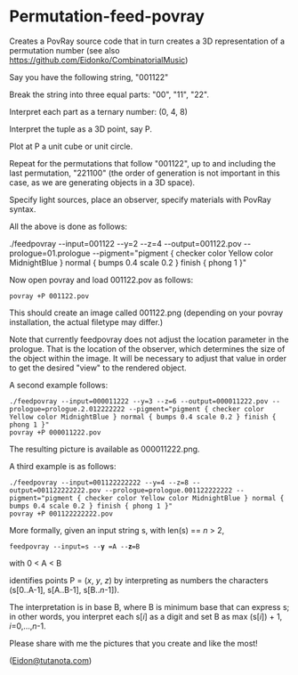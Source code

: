 # Permutation-feed-povray
Creates a PovRay source code that in turn creates a 3D representation of a permutation number (see also https://github.com/Eidonko/CombinatorialMusic) 

Say you have the following string, "001122"

Break the string into three equal parts: "00", "11", "22".

Interpret each part as a ternary number: (0, 4, 8)

Interpret the tuple as a 3D point, say P.

Plot at P a unit cube or unit circle.

Repeat for the permutations that follow "001122", up to and including the last permutation, "221100"
(the order of generation is not important in this case, as we are generating objects in a 3D space).

Specify light sources, place an observer, specify materials with PovRay syntax.


All the above is done as follows:

./feedpovray --input=001122 --y=2 --z=4 --output=001122.pov --prologue=01.prologue --pigment="pigment { checker color Yellow color MidnightBlue } normal { bumps 0.4 scale 0.2 }  finish { phong 1 }"

Now open povray and load 001122.pov as follows:

    povray +P 001122.pov

This should create an image called 001122.png (depending on your povray installation, the actual filetype may differ.)

Note that currently feedpovray does not adjust the location parameter in the prologue. That is the location
of the observer, which determines the size of the object within the image. It will be necessary to adjust
that value in order to get the desired "view" to the rendered object.


A second example follows:

    ./feedpovray --input=000011222 --y=3 --z=6 --output=000011222.pov --prologue=prologue.2.012222222 --pigment="pigment { checker color Yellow color MidnightBlue } normal { bumps 0.4 scale 0.2 } finish { phong 1 }"
    povray +P 000011222.pov

The resulting picture is available as 000011222.png.


A third example is as follows:

    ./feedpovray --input=001122222222 --y=4 --z=8 --output=001122222222.pov --prologue=prologue.001122222222 --pigment="pigment { checker color Yellow color MidnightBlue } normal { bumps 0.4 scale 0.2 } finish { phong 1 }"
    povray +P 001122222222.pov


More formally, given an input string s, with len(s) == *n* > 2,

    feedpovray --input=s --𝐲 =A --𝐳=B 

with 0 < A < B

identifies points P = (*x*, *y*, *z*) by interpreting as numbers the characters (s\[0..A-1\], s\[A..B-1\], s\[B..*n*-1\]).

The interpretation is in base B, where B is minimum base that can express s; in other words, you interpret each s\[*i*\] as a digit and set B as max (s\[*i*\]) + 1, *i*=0,...,*n*-1.

Please share with me the pictures that you create and like the most!

(Eidon@tutanota.com)

